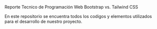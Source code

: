 Reporte Tecnico de Programación Web 
Bootstrap vs. Tailwind CSS

En este repositorio se encuentra todos los codigos y elementos utilizados para el desarrollo de nuestro proyecto.
